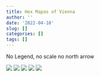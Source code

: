 ```yaml
---
title: Hex Mapas of Vienna
author: ''
date: '2022-04-10'
slug: []
categories: []
tags: []
---
```


No Legend, no scale no north arrow 

![](/img/maps/longede/vienna/amenity_bank.webp)
![](/img/maps/longede/vienna/amenity_bar.webp)
![](/img/maps/longede/vienna/amenity_bench.webp)
![](/img/maps/longede/vienna/amenity_cafe.webp)
![](/img/maps/longede/vienna/amenity_bus_stop.webp)
